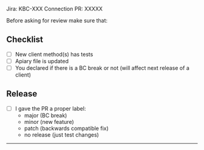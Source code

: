 Jira: KBC-XXX
Connection PR: XXXXX

Before asking for review make sure that:

## Checklist

- [ ] New client method(s) has tests
- [ ] Apiary file is updated
- [ ] You declared if there is a BC break or not (will affect next release of a client)

## Release

- [ ] I gave the PR a proper label:
    * major (BC break)
    * minor (new feature)
    * patch (backwards compatible fix)
    * no release (just test changes)

---
